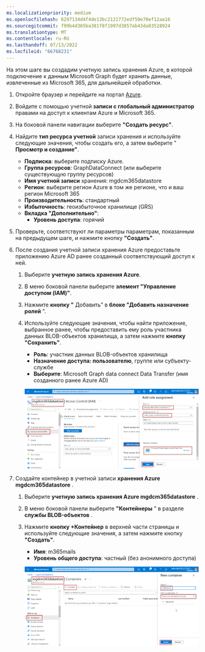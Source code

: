 ```yaml
---
ms.localizationpriority: medium
ms.openlocfilehash: 6297134d4f4de13bc2121772edf50e70ef12aa16
ms.sourcegitcommit: f99b4d365ba381f8f1997d3857ab43da03528924
ms.translationtype: MT
ms.contentlocale: ru-RU
ms.lasthandoff: 07/13/2022
ms.locfileid: "66768231"
---
```

<!-- markdownlint-disable MD002 MD041 -->

На этом шаге вы создадим учетную запись хранения Azure, в которой подключение к данным Microsoft Graph будет хранить данные, извлеченные из Microsoft 365, для дальнейшей обработки.

1. Откройте браузер и перейдите на портал [Azure](https://portal.azure.com/).

1. Войдите с помощью учетной **записи с глобальный администратор** правами на доступ к клиентам Azure и Microsoft 365.

1. На боковой панели навигации выберите **"Создать ресурс"**.

1. Найдите **тип ресурса учетной** записи хранения и используйте следующие значения, чтобы создать его, а затем выберите " **Просмотр и создание"**.

    - **Подписка**: выберите подписку Azure.
    - **Группа ресурсов**: GraphDataConnect (или выберите существующую группу ресурсов)
    - **Имя учетной записи** хранения: mgdcm365datastore
    - **Регион**: выберите регион Azure в том же регионе, что и ваш регион Microsoft 365
    - **Производительность**: стандартный
    - **Избыточность**: геоизбыточное хранилище (GRS)
    - **Вкладка "Дополнительно"**:
      - **Уровень доступа**: горячий

1. Проверьте, соответствуют ли параметры параметрам, показанным на предыдущем шаге, и нажмите кнопку **"Создать"**.

1. После создания учетной записи хранения Azure предоставьте приложению Azure AD ранее созданный соответствующий доступ к ней.

    1. Выберите **учетную запись хранения Azure**.
    2. В меню боковой панели выберите **элемент "Управление доступом (IAM)"**.
    3. Нажмите **кнопку "** Добавить" в **блоке "Добавить назначение ролей** ".
    4. Используйте следующие значения, чтобы найти приложение, выбранное ранее, чтобы предоставить ему роль участника  данных BLOB-объектов хранилища, а затем нажмите **кнопку "Сохранить"**.

        - **Роль**: участник данных BLOB-объектов хранилища
        - **Назначение доступа: пользователю**, группе или субъекту-службе
        - **Выберите**: Microsoft Graph data connect Data Transfer (имя созданного ранее Azure AD)

        ![Снимок экрана: правильное назначение роли приложению для Подключения к данным Microsoft Graph в учетной записи хранения Azure в портал Azure.](../concepts/images/data-connect-azure-storage-role.png)

1. Создайте контейнер в учетной записи **хранения Azure mgdcm365datastore** .

    1. Выберите **учетную запись хранения Azure mgdcm365datastore** .
    2. В меню боковой панели выберите **"Контейнеры** " в разделе **службы BLOB-объектов** .
    3. Нажмите **кнопку +Контейнер** в верхней части страницы и используйте следующие значения, а затем нажмите кнопку **"Создать"**.

        - **Имя**: m365mails
        - **Уровень общего доступа**: частный (без анонимного доступа)

        ![Снимок экрана: создание контейнера с именем m365mails в контейнерах больших двоичных объектов учетной записи хранения в портал Azure.](../concepts/images/data-connect-azure-storage-container.png)
